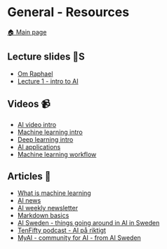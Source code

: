 # General - Resources 

[:house: Main page](https://github.com/pr0fez/AI24-intro)

## Lecture slides :book:S

- [Om Raphael](https://github.com/pr0fez/AI24-intro/blob/master/Resources/PresentationRaphael.md)
- [Lecture 1 - intro to AI](https://github.com/pr0fez/AI24-intro/blob/master/Lectures/Intro-Kurs-Lec1.pdf)

## Videos :video_camera:

- [AI video intro][ai_vid]
- [Machine learning intro][ml_vid]
- [Deep learning intro][dl_vid]
- [AI applications][ai_applic]
- [Machine learning workflow][ml_steps]

[ai_vid]: https://www.youtube.com/watch?v=ad79nYk2keg
[ml_vid]: https://www.youtube.com/watch?v=ukzFI9rgwfU
[dl_vid]: https://www.youtube.com/watch?v=6M5VXKLf4D4
[ai_applic]: https://www.youtube.com/watch?v=Y46zXHvUB1s
[ml_steps]: https://www.youtube.com/watch?v=nKW8Ndu7Mjw

## Articles :newspaper:

- [What is machine learning][ml_ibm]
- [AI news][ai_news]
- [AI weekly newsletter][ai_weekly]
- [Markdown basics][markdown_basics]
- [AI Sweden - things going around in AI in Sweden](https://www.ai.se/en)
- [TenFifty podcast - AI på riktigt](https://tenfifty.io/sv/tenfiftys-podcast/)
- [MyAI - community for AI - from AI Sweden](https://my.ai.se/)

[ml_ibm]: https://www.ibm.com/cloud/learn/machine-learning
[ai_news]: https://artificialintelligence-news.com/#
[ai_weekly]: https://aiweekly.co/issues/226#start
[markdown_basics]: https://guides.github.com/features/mastering-markdown/
